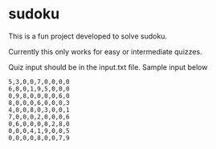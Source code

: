 # sudoku

This is a fun project developed to solve sudoku. 

Currently this only works for easy or intermediate quizzes.


Quiz input should be in the input.txt file. Sample input below

```
5,3,0,0,7,0,0,0,0
6,0,0,1,9,5,0,0,0
0,9,8,0,0,0,0,6,0
8,0,0,0,6,0,0,0,3
4,0,0,8,0,3,0,0,1
7,0,0,0,2,0,0,0,6
0,6,0,0,0,0,2,8,0
0,0,0,4,1,9,0,0,5
0,0,0,0,8,0,0,7,9
```
